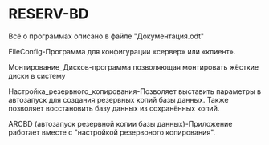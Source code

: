 # RESERV-BD

Всё о программах описано в файле "Документация.odt" 

FileConfig-Программа для конфигурации «сервер» или «клиент».

Монтирование_Дисков-программа позволяющая монтировать жёсткие диски в систему

Настройка_резервного_копирования-Позволяет выставить параметры в автозапуск для создания резервных копий базы данных. Также позволяет восстановить базу данных из сохранённых копий.

ARCBD (автозапуск резервной копии базы данных)-Приложение работает вместе с "настройкой резервоного копирования".
